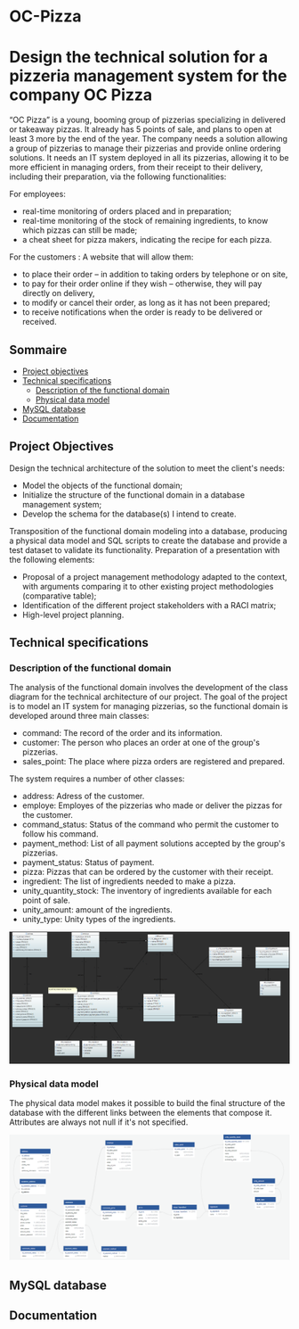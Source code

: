 # OC-Pizza
# Design the technical solution for a pizzeria management system for the company OC Pizza

“OC Pizza” is a young, booming group of pizzerias specializing in delivered or takeaway pizzas. It already has 5 points of sale, and plans to open at least 3 more by the end of the year. The company needs a solution allowing a group of pizzerias to manage their pizzerias and provide online ordering solutions. It needs an IT system deployed in all its pizzerias, allowing it to be more efficient in managing orders, from their receipt to their delivery, including their preparation, via the following functionalities:


For employees: 
- real-time monitoring of orders placed and in preparation;
- real-time monitoring of the stock of remaining ingredients, to know which pizzas can still be made;
- a cheat sheet for pizza makers, indicating the recipe for each pizza.

For the customers :
A website that will allow them: 
- to place their order – in addition to taking orders by telephone or on site,
- to pay for their order online if they wish – otherwise, they will pay directly on delivery,
- to modify or cancel their order, as long as it has not been prepared;
- to receive notifications when the order is ready to be delivered or received.

## Sommaire
- [Project objectives](#project-objectives)
- [Technical specifications](#technical-specifications)
  - [Description of the functional domain](#description-of-the-functional-domain)
  - [Physical data model](#physical-data-model)
- [MySQL database](#mysql-database)
- [Documentation](#documentation)


## Project Objectives

Design the technical architecture of the solution to meet the client's needs:

- Model the objects of the functional domain;
- Initialize the structure of the functional domain in a database management system;
- Develop the schema for the database(s) I intend to create.

Transposition of the functional domain modeling into a database, producing a physical data model and SQL scripts to create the database and provide a test dataset to validate its functionality. Preparation of a presentation with the following elements:

- Proposal of a project management methodology adapted to the context, with arguments comparing it to other existing project methodologies (comparative table);
- Identification of the different project stakeholders with a RACI matrix;
- High-level project planning.

## Technical specifications

### Description of the functional domain

The analysis of the functional domain involves the development of the class diagram for the technical architecture of our project. The goal of the project is to model an IT system for managing pizzerias, so the functional domain is developed around three main classes:

- command: The record of the order and its information.
- customer: The person who places an order at one of the group's pizzerias.
- sales_point: The place where pizza orders are registered and prepared.

The system requires a number of other classes:
- address: Adress of the customer.
- employe: Employes of the pizzerias who made or deliver the pizzas for the customer.
- command_status: Status of the command who permit the customer to follow his command.
- payment_method: List of all payment solutions accepted by the group's pizzerias.
- payment_status: Status of payment.
- pizza: Pizzas that can be ordered by the customer with their receipt.
- ingredient: The list of ingredients needed to make a pizza.
- unity_quantity_stock: The inventory of ingredients available for each point of sale.
- unity_amount: amount of the ingredients.
- unity_type: Unity types of the ingredients.

![Class diagram](Technical_specifications/class_diagram.png)

### Physical data model

The physical data model makes it possible to build the final structure of the database with the different links between the elements that compose it. Attributes are always not null if it's not specified.

![Relational model](Technical_specifications/relational_model.png)

## MySQL database

## Documentation



